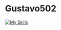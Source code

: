# Gustavo502
[![My Skills](https://skillicons.dev/icons?i=js,html,css,cpp,c,phyton)](https://skillicons.dev)
